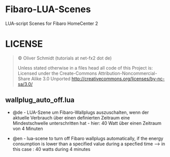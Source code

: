 # Fibaro-LUA-Scenes
LUA-script Scenes for Fibaro HomeCenter 2

# LICENSE
>© Oliver Schmidt (tutorials at net-fx2 dot de)
>
>Unless stated otherwise in a files head all code of this Project is:
>Licensed under the Create-Commons Attribution-Noncommercial-Share Alike 3.0 Unported
>http://creativecommons.org/licenses/by-nc-sa/3.0/

## wallplug_auto_off.lua

- @de - LUA-Szene um Fibaro-Wallplugs auszuschalten, wenn der aktuelle Verbrauch über einen definierten Zeitraum eine Mindestschwelle unterschritten hat - hier:     40 Watt über einen Zeitraum von 4 Minuten

- @en - lua-scene to turn off Fibaro wallplugs automatically, if the energy consumption is lower than a specified value during a specfied time --> in this case : 40 watts during 4 minutes
